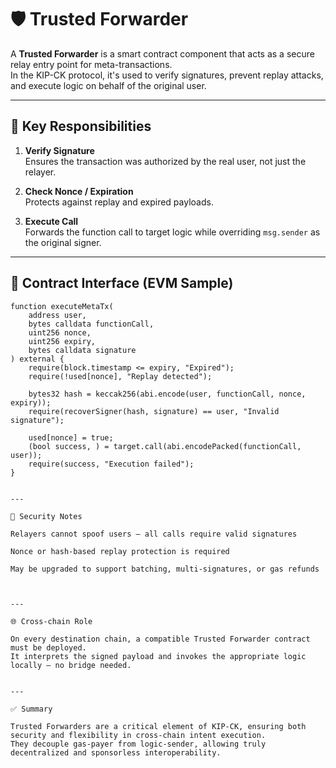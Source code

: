 # 🛡️ Trusted Forwarder

A **Trusted Forwarder** is a smart contract component that acts as a secure relay entry point for meta-transactions.  
In the KIP-CK protocol, it's used to verify signatures, prevent replay attacks, and execute logic on behalf of the original user.

---

## 🔐 Key Responsibilities

1. **Verify Signature**  
   Ensures the transaction was authorized by the real user, not just the relayer.

2. **Check Nonce / Expiration**  
   Protects against replay and expired payloads.

3. **Execute Call**  
   Forwards the function call to target logic while overriding `msg.sender` as the original signer.

---

## 🧬 Contract Interface (EVM Sample)

```solidity
function executeMetaTx(
    address user,
    bytes calldata functionCall,
    uint256 nonce,
    uint256 expiry,
    bytes calldata signature
) external {
    require(block.timestamp <= expiry, "Expired");
    require(!used[nonce], "Replay detected");

    bytes32 hash = keccak256(abi.encode(user, functionCall, nonce, expiry));
    require(recoverSigner(hash, signature) == user, "Invalid signature");

    used[nonce] = true;
    (bool success, ) = target.call(abi.encodePacked(functionCall, user));
    require(success, "Execution failed");
}


---

🧪 Security Notes

Relayers cannot spoof users — all calls require valid signatures

Nonce or hash-based replay protection is required

May be upgraded to support batching, multi-signatures, or gas refunds



---

🌐 Cross-chain Role

On every destination chain, a compatible Trusted Forwarder contract must be deployed.
It interprets the signed payload and invokes the appropriate logic locally — no bridge needed.


---

✅ Summary

Trusted Forwarders are a critical element of KIP-CK, ensuring both security and flexibility in cross-chain intent execution.
They decouple gas-payer from logic-sender, allowing truly decentralized and sponsorless interoperability.
